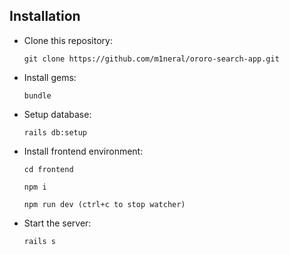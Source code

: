 ## Installation

- Clone this repository:

    ```
    git clone https://github.com/m1neral/ororo-search-app.git
    ```
- Install gems:

    ```
    bundle
    ```
- Setup database:

    ```
    rails db:setup
    ```
- Install frontend environment:
    ```
    cd frontend
    ```
    ```
    npm i
    ```
    ```
    npm run dev (ctrl+c to stop watcher)
    ```
- Start the server:
    ```
    rails s
    ```